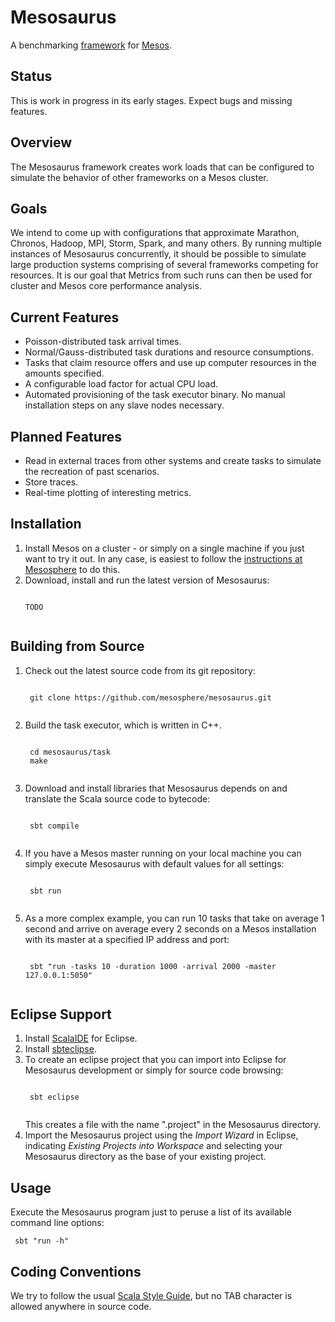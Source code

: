 # Mesosaurus

A benchmarking 
[framework](https://github.com/mesosphere/scala-sbt-mesos-framework.g8) 
for [Mesos](http://mesos.apache.org).

## Status

This is work in progress in its early stages. Expect bugs and missing features.

## Overview

The Mesosaurus framework creates work loads that can be configured to simulate 
the behavior of other frameworks on a Mesos cluster.

## Goals

We intend to come up with configurations that approximate Marathon, Chronos, 
Hadoop, MPI, Storm, Spark, and many others. By running multiple instances of 
Mesosaurus concurrently, it should be possible to simulate large production 
systems comprising of several frameworks competing for resources. It is our goal
that Metrics from such runs can then be used for cluster and Mesos core 
performance analysis.

## Current Features
* Poisson-distributed task arrival times.
* Normal/Gauss-distributed task durations and resource consumptions.
* Tasks that claim resource offers and 
  use up computer resources in the amounts specified.
* A configurable load factor for actual CPU load.
* Automated provisioning of the task executor binary.
  No manual installation steps on any slave nodes necessary.

## Planned Features
* Read in external traces from other systems and create tasks to simulate the 
  recreation of past scenarios.
* Store traces.
* Real-time plotting of interesting metrics.

## Installation
1. Install Mesos on a cluster - or simply on a single machine
   if you just want to try it out. In any case, is easiest to follow the 
   [instructions at Mesosphere](http://mesosphere.io/downloads/) to do this.
2. Download, install and run the latest version of Mesosaurus:
    <pre><code>
   TODO
    </pre></code>

## Building from Source
1. Check out the latest source code from its git repository:
    <pre><code>
    git clone https://github.com/mesosphere/mesosaurus.git
    </pre></code>

2. Build the task executor, which is written in C++.
    <pre><code>
    cd mesosaurus/task
    make
    </pre></code>

3. Download and install libraries that Mesosaurus depends on and 
   translate the Scala source code to bytecode:
    <pre><code>
    sbt compile
    </code></pre>

4. If you have a Mesos master running on your local machine 
   you can simply execute Mesosaurus with default values for all settings:
    <pre><code>
    sbt run
    </code></pre>

5. As a more complex example, you can run 10 tasks 
   that take on average 1 second 
   and arrive on average every 2 seconds
   on a Mesos installation with its master at a specified IP address and port:
    <pre><code>
    sbt "run -tasks 10 -duration 1000 -arrival 2000 -master 127.0.0.1:5050"
    </code></pre>

## Eclipse Support
1. Install [ScalaIDE](http://scala-ide.org) for Eclipse.
2. Install [sbteclipse](https://github.com/typesafehub/sbteclipse).
3. To create an eclipse project that you can import into Eclipse 
   for Mesosaurus development or simply for source code browsing:
    <pre><code>
    sbt eclipse
    </code></pre>
   This creates a file with the name ".project" in the Mesosaurus directory.
4. Import the Mesosaurus project using the *Import Wizard* in Eclipse,
   indicating *Existing Projects into Workspace* and 
   selecting your Mesosaurus directory as the base of your existing project.

## Usage
Execute the Mesosaurus program just to peruse a list 
of its available command line options:
    <pre><code>
    sbt "run -h"
    </code></pre>

## Coding Conventions
We try to follow the usual 
[Scala Style Guide](http://docs.scala-lang.org/style/),
but no TAB character is allowed anywhere in source code.

